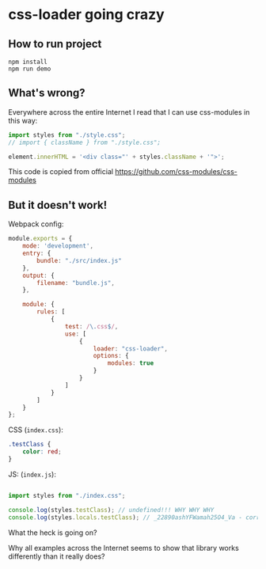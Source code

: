 # css-loader going crazy

## How to run project

```
npm install
npm run demo
```

## What's wrong?

Everywhere across the entire Internet I read that I can use css-modules in this way:

```javascript
import styles from "./style.css";
// import { className } from "./style.css";

element.innerHTML = '<div class="' + styles.className + '">';
```

This code is copied from official https://github.com/css-modules/css-modules

## But it doesn't work! 

Webpack config:

```javascript
module.exports = {
    mode: 'development',
    entry: {
        bundle: "./src/index.js"
    },
    output: {
        filename: "bundle.js",
    },

    module: {
        rules: [
            {
                test: /\.css$/,
                use: [
                    {
                        loader: "css-loader",
                        options: {
                            modules: true
                        }
                    }
                ]
            }
        ]
    }
};
```

CSS (`index.css`):

```css
.testClass {
    color: red;
}
```

JS: (`index.js`):

```javascript

import styles from "./index.css";

console.log(styles.testClass); // undefined!!! WHY WHY WHY
console.log(styles.locals.testClass); // _22890ashYFWamah25O4_Va - correct


```

What the heck is going on? 

Why all examples across the Internet seems to show that library works differently than it really does? 